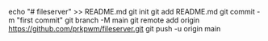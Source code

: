 echo "# fileserver" >> README.md
git init
git add README.md
git commit -m "first commit"
git branch -M main
git remote add origin https://github.com/prkpwm/fileserver.git
git push -u origin main